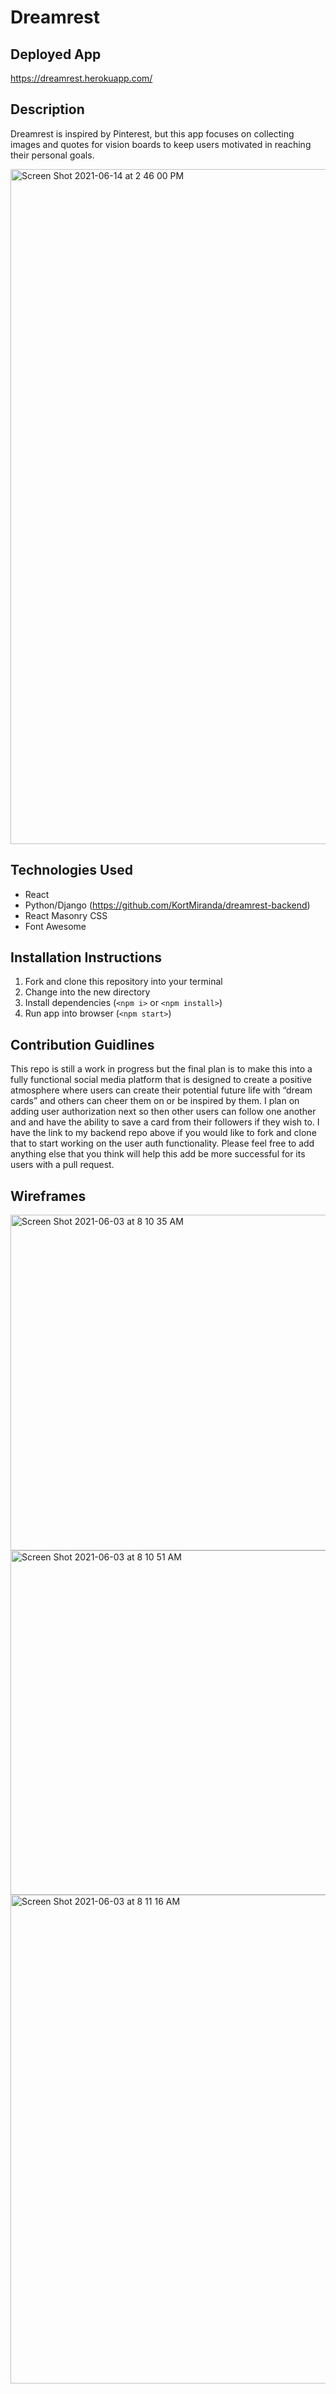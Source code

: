 # Dreamrest

## Deployed App

https://dreamrest.herokuapp.com/

## Description

Dreamrest is inspired by Pinterest, but this app focuses on collecting images and quotes for vision boards to keep users motivated in reaching their personal goals. 

<img width="1080" alt="Screen Shot 2021-06-14 at 2 46 00 PM" src="https://user-images.githubusercontent.com/74841038/121943190-f1860980-cd16-11eb-9a6d-bf7c4aff2d8d.png">

## Technologies Used

* React
* Python/Django (https://github.com/KortMiranda/dreamrest-backend)
* React Masonry CSS 
* Font Awesome

## Installation Instructions

1. Fork and clone this repository into your terminal
2. Change into the new directory 
3. Install dependencies (`<npm i>` or `<npm install>`)
4. Run app into browser (`<npm start>`)

## Contribution Guidlines

This repo is still a work in progress but the final plan is to make this into a fully functional social media platform that is designed to create a positive atmosphere where users can create their potential future life with “dream cards” and others can cheer them on or be inspired by them. I plan on adding user authorization next so then other users can follow one another and and have the ability to save a card from their followers if they wish to. I have the link to my backend repo above if you would like to fork and clone that to start working on the user auth functionality. Please feel free to add anything else that you think will help this add be more successful for its users with a pull request. 

## Wireframes

<img width="537" alt="Screen Shot 2021-06-03 at 8 10 35 AM" src="https://user-images.githubusercontent.com/74841038/121949000-96a3e080-cd1d-11eb-89ec-eb07bf62f3c2.png">
<img width="551" alt="Screen Shot 2021-06-03 at 8 10 51 AM" src="https://user-images.githubusercontent.com/74841038/121949018-9c012b00-cd1d-11eb-9351-7c618c90bbbc.png">
<img width="782" alt="Screen Shot 2021-06-03 at 8 11 16 AM" src="https://user-images.githubusercontent.com/74841038/121949026-9f94b200-cd1d-11eb-8ce4-2687075592c8.png">

